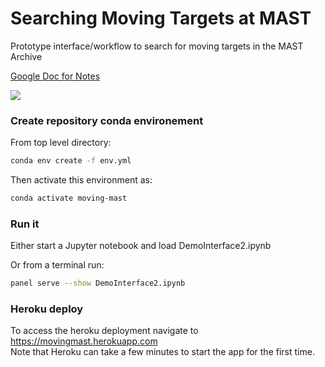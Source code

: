 # Searching Moving Targets at MAST

Prototype interface/workflow to search for moving targets in the MAST Archive

[Google Doc for Notes](https://docs.google.com/document/d/1qwf77xCSwzWCMoCR8HzkH3T0KvMJAZAH9Ra805c5s20)

![](https://img.shields.io/badge/Made%20at-%23AstroHackWeek-8063d5.svg?style=flat)

### Create repository conda environement

From top level directory:

```bash
conda env create -f env.yml
```

Then activate this environment as:

```bash
conda activate moving-mast
```

### Run it

Either start a Jupyter notebook and load DemoInterface2.ipynb

Or from a terminal run:
```bash
panel serve --show DemoInterface2.ipynb
```

### Heroku deploy

To access the heroku deployment navigate to https://movingmast.herokuapp.com   
Note that Heroku can take a few minutes to start the app for the first time.